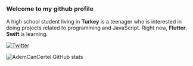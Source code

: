 ### Welcome to my github profile
A high school student living in **Turkey** is a teenager who is interested in doing projects related to programming and JavaScript. Right now, **Flutter**, **Swift** is learning.

<a href="https://twitter.com/CertelAdemCan" target="_blank"><img align="center" alt="Twitter" src="https://img.shields.io/badge/-Twitter-1DA1F2?style=flat-square&logo=twitter&logoColor=white" /></a>

![AdemCanCertel GitHub stats](https://github-readme-stats.vercel.app/api?username=AdemCanCertel&show_icons=true&bg_color=000000&title_color=FFFFFF&text_color=adb5bd&icon_color=D6D6D6&border_radius=10&show_icons=true&hide_border=true&hide=issues&hide_title=true&include_all_commits=true&count_private=true)
